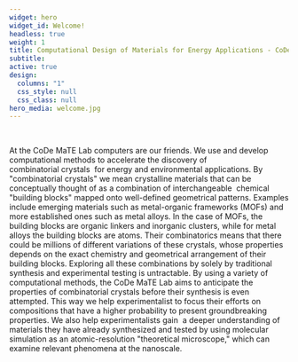 ```yaml
---
widget: hero
widget_id: Welcome!
headless: true
weight: 1
title: Computational Design of Materials for Energy Applications - CoDeMatE Lab
subtitle: 
active: true
design:
  columns: "1"
  css_style: null
  css_class: null
hero_media: welcome.jpg
---
```

<br>

At the CoDe MaTE Lab computers are our friends. We use and develop computational methods to accelerate the discovery of combinatorial crystals  for energy and environmental applications. By "combinatorial crystals" we mean crystalline materials that can be conceptually thought of as a combination of interchangeable  chemical "building blocks" mapped onto well-defined geometrical patterns. Examples include emerging materials such as metal-organic frameworks (MOFs) and more established ones such as metal alloys. In the case of MOFs, the building blocks are organic linkers and inorganic clusters, while for metal alloys the building blocks are atoms. Their combinatorics means that there could be millions of different variations of these crystals, whose properties depends on the exact chemistry and geometrical arrangement of their building blocks. Exploring all these combinations by solely by traditional synthesis and experimental testing is untractable. By using a variety of computational methods, the CoDe MaTE Lab aims to anticipate the properties of combinatorial crystals before their synthesis is even attempted. This way we help experimentalist to focus their efforts on compositions that have a higher probability to present groundbreaking properties. We also help experimentalists gain  a deeper understanding of materials they have already synthesized and tested by using molecular simulation as an atomic-resolution "theoretical microscope," which can examine relevant phenomena at the nanoscale.
